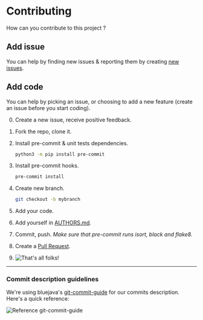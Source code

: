 # Contributing

How can you contribute to this project ?

## Add issue

You can help by finding new issues & reporting them by creating [new issues](https://gitlab.com/kapt/open-source/djangocms-blog-agenda/-/issues/new?issue).

## Add code

You can help by picking an issue, or choosing to add a new feature (create an issue before you start coding).

0. Create a new issue, receive positive feedback.

1. Fork the repo, clone it.

2. Install pre-commit & unit tests dependencies.
    ```bash
    python3 -m pip install pre-commit
    ```

3. Install pre-commit hooks.
    ```bash
    pre-commit install
    ```

4. Create new branch.
    ```bash
    git checkout -b mybranch
    ```

5. Add your code.

7. Add yourself in [AUTHORS.md](AUTHORS.md).

8. Commit, push.
    *Make sure that pre-commit runs isort, black and flake8.*

9. Create a [Pull Request](https://gitlab.com/kapt/open-source/djangocms-blog-agenda/-/merge_requests/new).

10. ![That's all folks!](https://i.imgur.com/o2Tcd2E.png)

----

### Commit description guidelines

We're using bluejava's [git-commit-guide](https://github.com/bluejava/git-commit-guide) for our commits description. Here's a quick reference:

![Reference git-commit-guide](https://raw.githubusercontent.com/bluejava/git-commit-guide/master/gitCommitMsgGuideQuickReference.png)
